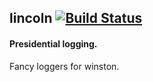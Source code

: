 ## lincoln [![Build Status](https://travis-ci.org/zeekay/lincoln.svg?branch=master)](https://travis-ci.org/zeekay/lincoln)
#### Presidential logging.
Fancy loggers for winston.
